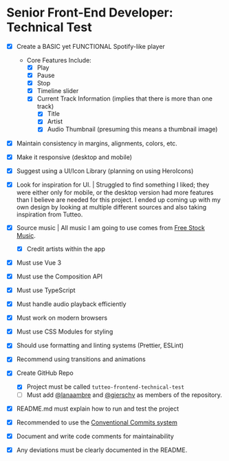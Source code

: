 # Senior Front-End Developer: Technical Test

- [x] Create a BASIC yet FUNCTIONAL Spotify-like player
    - Core Features Include:
        - [x] Play
        - [x] Pause
        - [x] Stop
        - [x] Timeline slider
        - [x] Current Track Information (implies that there is more than one track)
            - [x] Title
            - [x] Artist
            - [x] Audio Thumbnail (presuming this means a thumbnail image)

- [x] Maintain consistency in margins, alignments, colors, etc.
- [x] Make it responsive (desktop and mobile)
- [x] Suggest using a UI/Icon Library (planning on using HeroIcons)    

- [x] Look for inspiration for UI. | Struggled to find something I liked; they were either only for mobile, or the desktop version had more features than I believe are needed for this project. I ended up coming up with my own design by looking at multiple different sources and also taking inspiration from Tutteo.

- [x] Source music | All music I am going to use comes from [Free Stock Music](https://www.free-stock-music.com/).
    - [x] Credit artists within the app

- [x] Must use Vue 3
- [x] Must use the Composition API
- [x] Must use TypeScript
- [x] Must handle audio playback efficiently
- [x] Must work on modern browsers
- [x] Must use CSS Modules for styling
- [x] Should use formatting and linting systems (Prettier, ESLint)
- [x] Recommend using transitions and animations

- [x] Create GitHub Repo
    - [x] Project must be called `tutteo-frontend-technical-test`
    - [ ] Must add [@lanaambre](https://github.com/lanaambre) and [@gierschv](https://github.com/gierschv) as members of the repository.
- [x] README.md must explain how to run and test the project
- [x] Recommended to use the [Conventional Commits system](https://www.conventionalcommits.org/en/v1.0.0/)
- [x] Document and write code comments for maintainability

- [x] Any deviations must be clearly documented in the README.
